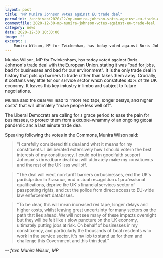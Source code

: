 ```yaml
---
layout: post
title: "MP Munira Johnson votes against EU trade deal"
permalink: /archives/2020/12/mp-munira-johnson-votes-against-eu-trade-deal.html
commentfile: 2020-12-30-mp-munira-johnson-votes-against-eu-trade-deal
category: news
date: 2020-12-30 10:00:00
image: ""
excerpt: |
    Munira Wilson, MP for Twickenham, has today voted against Boris Johnson's trade deal with the European Union, stating it was "bad for jobs, bad for businesses and bad for our environment". It is the only trade deal in history that puts up barriers to trade rather than takes them away. Crucially, it contains very little for our service sector which constitutes 80% of the UK economy. It leaves this key industry in limbo and subject to future negotiations.
---
```


Munira Wilson, MP for Twickenham, has today voted against Boris Johnson's trade deal with the European Union, stating it was "bad for jobs, bad for businesses and bad for our environment". It is the only trade deal in history that puts up barriers to trade rather than takes them away. Crucially, it contains very little for our service sector which constitutes 80% of the UK economy. It leaves this key industry in limbo and subject to future negotiations.

Munira said the deal will lead to "more red tape, longer delays, and higher costs" that will ultimately "make people less well off".

The Liberal Democrats are calling for a grace period to ease the pain for businesses, to protect them from a double-whammy of an ongoing global pandemic and a last minute trade deal.

Speaking following the votes in the Commons, Munira Wilson said:

> "I carefully considered this deal and what it means for my constituents. I deliberated extensively how I should vote in the best interests of my constituency. I could not in good faith support Johnson's threadbare deal that will ultimately make my constituents and the rest of the UK less well off.

> "The deal will erect non-tariff barriers on businesses, end the UK's participation in Erasmus, end mutual recognition of professional qualifications, deprive the UK's financial services sector of passporting rights, and cut the police from direct access to EU-wide law enforcement databases.

> "To be clear, this will mean increased red tape, longer delays and higher costs, whilst leaving great uncertainty for many sectors on the path that lies ahead. We will not see many of these impacts overnight but they will be felt like a slow puncture on the UK economy, ultimately putting jobs at risk. On behalf of businesses in my constituency, and particularly the thousands of local residents who work in the service sector, it's my job to stand up for them and challenge this Government and this thin deal."

<cite>-- from Munira Wilson, MP</cite>
